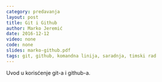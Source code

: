 ```yaml
---
category: predavanja
layout: post
title: Git i Github
author: Marko Jeremić
date: 2016-12-12
video: none
code: none
slides: marko-github.pdf
tags: git, github, komandna linija, saradnja, timski rad
---
```

Uvod u korisćenje git-a i github-a.
